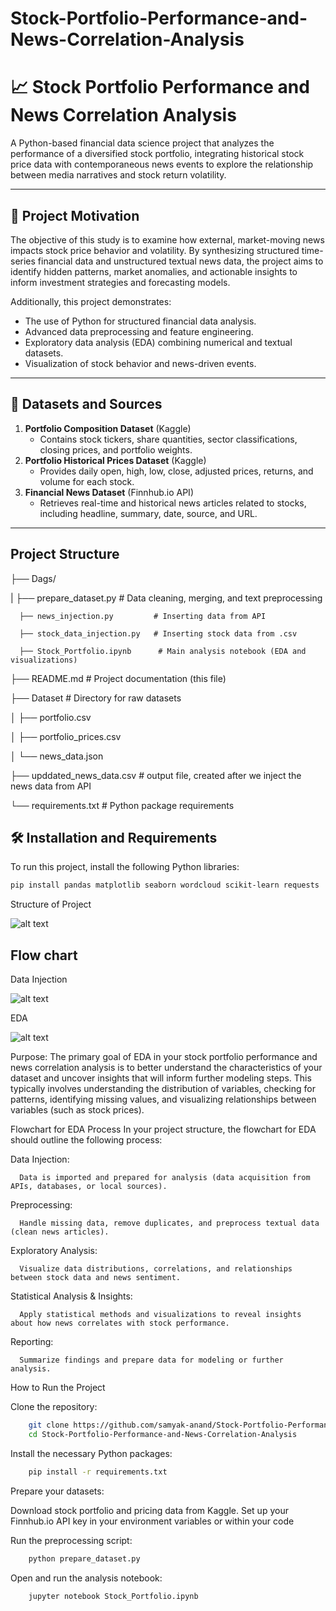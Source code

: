 # Stock-Portfolio-Performance-and-News-Correlation-Analysis


# 📈 Stock Portfolio Performance and News Correlation Analysis

A Python-based financial data science project that analyzes the performance of a diversified stock portfolio, integrating historical stock price data with contemporaneous news events to explore the relationship between media narratives and stock return volatility.

---

## 🚀 Project Motivation

The objective of this study is to examine how external, market-moving news impacts stock price behavior and volatility. By synthesizing structured time-series financial data and unstructured textual news data, the project aims to identify hidden patterns, market anomalies, and actionable insights to inform investment strategies and forecasting models.

Additionally, this project demonstrates:
- The use of Python for structured financial data analysis.
- Advanced data preprocessing and feature engineering.
- Exploratory data analysis (EDA) combining numerical and textual datasets.
- Visualization of stock behavior and news-driven events.

---

## 📂 Datasets and Sources

1. **Portfolio Composition Dataset** (Kaggle)  
   - Contains stock tickers, share quantities, sector classifications, closing prices, and portfolio weights.
2. **Portfolio Historical Prices Dataset** (Kaggle)  
   - Provides daily open, high, low, close, adjusted prices, returns, and volume for each stock.
3. **Financial News Dataset** (Finnhub.io API)  
   - Retrieves real-time and historical news articles related to stocks, including headline, summary, date, source, and URL.

---
## Project Structure

├── Dags/ 

   |  ├── prepare_dataset.py        # Data cleaning, merging, and text preprocessing
   
      ├── news_injection.py         # Inserting data from API 
      
      ├── stock_data_injection.py   # Inserting stock data from .csv 
      
      ├── Stock_Portfolio.ipynb      # Main analysis notebook (EDA and visualizations)

├── README.md                  # Project documentation (this file)

├── Dataset                      # Directory for raw datasets

   │    ├── portfolio.csv
   
   │    ├── portfolio_prices.csv
   
   │    └── news_data.json

├── upddated_news_data.csv   # output file, created  after we inject the news data from API

└── requirements.txt         # Python package requirements



## 🛠 Installation and Requirements

To run this project, install the following Python libraries:

```bash
pip install pandas matplotlib seaborn wordcloud scikit-learn requests
``` 

Structure of Project 

![alt text](Structure.drawio.png)


## Flow chart 
Data Injection 


![alt text](Data_injection.drawio.png)

EDA

![alt text](EDA.drawio.png)

Purpose: The primary goal of EDA in your stock portfolio performance and news correlation analysis is to better understand the characteristics of your dataset and uncover insights that will inform further modeling steps. This typically involves understanding the distribution of variables, checking for patterns, identifying missing values, and visualizing relationships between variables (such as stock prices).


Flowchart for EDA Process
In your project structure, the flowchart for EDA should outline the following process:

   Data Injection:
   
      Data is imported and prepared for analysis (data acquisition from APIs, databases, or local sources).
   
   Preprocessing:
   
      Handle missing data, remove duplicates, and preprocess textual data (clean news articles).
   
   Exploratory Analysis:
   
      Visualize data distributions, correlations, and relationships between stock data and news sentiment.
   
   Statistical Analysis & Insights:
   
      Apply statistical methods and visualizations to reveal insights about how news correlates with stock performance.
   
   Reporting:
   
      Summarize findings and prepare data for modeling or further analysis.



How to Run the Project

Clone the repository:
```bash
    git clone https://github.com/samyak-anand/Stock-Portfolio-Performance-and-News-Correlation-Analysis.git
    cd Stock-Portfolio-Performance-and-News-Correlation-Analysis
```

Install the necessary Python packages:
```bash
    pip install -r requirements.txt
```

Prepare your datasets:

Download stock portfolio and pricing data from Kaggle.
Set up your Finnhub.io API key in your environment variables or within your code

Run the preprocessing script:
```bash
    python prepare_dataset.py
```

Open and run the analysis notebook:
```bash
    jupyter notebook Stock_Portfolio.ipynb
```
